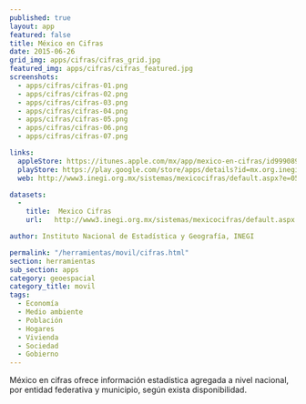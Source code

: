 ```yaml
---
published: true
layout: app
featured: false
title: México en Cifras
date: 2015-06-26
grid_img: apps/cifras/cifras_grid.jpg
featured_img: apps/cifras/cifras_featured.jpg
screenshots:
  - apps/cifras/cifras-01.png
  - apps/cifras/cifras-02.png
  - apps/cifras/cifras-03.png
  - apps/cifras/cifras-04.png
  - apps/cifras/cifras-05.png
  - apps/cifras/cifras-06.png
  - apps/cifras/cifras-07.png

links:
  appleStore: https://itunes.apple.com/mx/app/mexico-en-cifras/id999089545
  playStore: https://play.google.com/store/apps/details?id=mx.org.inegi.MexicoCifras
  web: http://www3.inegi.org.mx/sistemas/mexicocifras/default.aspx?e=05

datasets:
  -
    title:  Mexico Cifras
    url:   http://www3.inegi.org.mx/sistemas/mexicocifras/default.aspx

author: Instituto Nacional de Estadística y Geografía, INEGI

permalink: "/herramientas/movil/cifras.html"
section: herramientas
sub_section: apps
category: geoespacial
category_title: movil
tags:
  - Economía
  - Medio ambiente
  - Población
  - Hogares
  - Vivienda
  - Sociedad
  - Gobierno
---
```


México en cifras ofrece información estadística agregada a nivel nacional, por entidad federativa y municipio, según exista disponibilidad.
